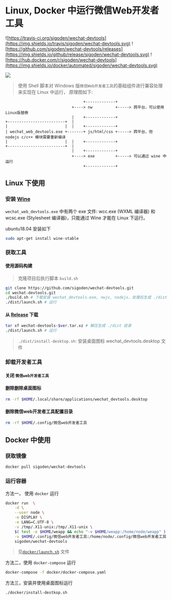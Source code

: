 # Linux, Docker 中运行微信Web开发者工具

![https://travis-ci.org/sigoden/wechat-devtools](https://img.shields.io/travis/sigoden/wechat-devtools.svg)
![https://github.com/sigoden/wechat-devtools/releases](https://img.shields.io/github/release/sigoden/wechat-devtools.svg)
![https://hub.docker.com/r/sigoden/wechat-devtools](https://img.shields.io/docker/automated/sigoden/wechat-devtools.svg)

![](https://user-images.githubusercontent.com/4012553/50875629-38fc6300-1404-11e9-8c4c-90dd2e982172.gif)

> 使用 Shell 脚本对 Windows 版`微信Web开发者工具`的基础组件进行兼容处理来实现在 Linux 中运行， 原理图如下:

```
                                  +-------------+
                             +----> nw          +-----> 跨平台，可以使用Linux版替换
                             |    +-------------+
+-------------------------+  |
|                         |  |    +-------------+
| wechat_web_devtools.exe +-------+ js/html/css +-----> 跨平台，但 nodejs c/c++ 模块需要重新编译
|                         |  |    +-------------+
+-------------------------+  |
                             |    +-------------+
                             +----> exe         +-----> 可以通过 wine 中运行
                                  +-------------+

```
## Linux 下使用

### 安装 [Wine](https://www.winehq.org) 

`wechat_web_devtools.exe` 中有两个 exe 文件: wcc.exe (WXML 编译器) 和 wcsc.exe (Stylesheet 编译器)，只能通过 Wine 才能在 Linux 下运行。

ubuntu18.04 安装如下

```sh
sudo apt-get install wine-stable
```

### 获取工具

#### 使用源码构建

> 克隆项目后执行脚本 `build.sh`

```sh
git clone https://github.com/sigoden/wechat-devtools.git
cd wechat-devtools.git
./build.sh # 下载安装 wechat_devtools.exe, nwjs, nodejs，处理后生成 ./dist 目录
./dist/launch.sh # 运行
```

#### 从 [Release](https://github.com/sigoden/wechat-devtools/releases) 下载
```sh
tar xf wechat-devtools-$ver.tar.xz # 解压生成 ./dist 目录
./dist/launch.sh # 运行
```
> `./dist/install-desktop.sh`: 安装桌面图标 wechat_devtools.desktop 文件

### 卸载开发者工具

#### 关闭 `微信web开发者工具`

#### 删除删除桌面图标
```sh
rm -rf $HOME/.local/share/applications/wechat_devtools.desktop
```

#### 删除微信web开发者工具配置目录
```sh
rm -rf $HOME/.config/微信web开发者工具
```

## Docker 中使用

### 获取镜像

```sh
docker pull sigoden/wechat-devtools
```

### 运行容器

方法一， 使用 `docker` 运行

```sh
docker run  \
    -d \
    --user node \
    -e DISPLAY \
    -e LANG=C.UTF-8 \
    -v /tmp/.X11-unix:/tmp/.X11-unix \
    $( test -e $HOME/weapp && echo "-v $HOME/weapp:/home/node/weapp" ) \
    -v $HOME/.config/微信web开发者工具:/home/node/.config/微信web开发者工具 \
    sigoden/wechat-devtools
```
> 见[`docker/launch.sh`](docker/launch.sh) 文件

方法二，使用 `docker-compose` 运行

```sh
docker-compose -f docker/docker-compose.yaml
```

方法三，安装并使用桌面图标运行
```sh
./docker/install-destkop.sh
```
